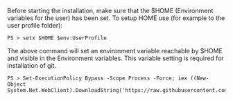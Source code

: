 Before starting the installation, make sure that the $HOME (Environment variables for the user) has been set. To setup HOME use (for example to the user profile folder):

```
PS > setx $HOME $env:UserProfile
```
The above command will set an environment variable reachable by $HOME and visible in the Environment variables. This variable setting is required for installation of git.


```
PS > Set-ExecutionPolicy Bypass -Scope Process -Force; iex ((New-Object System.Net.WebClient).DownloadString('https://raw.githubusercontent.com/malnor/dotfiles/master/Bootstrap.ps1'))
```


